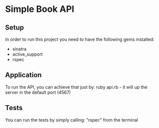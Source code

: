 # Simple Book API

## Setup

In order to run this project you need to have the following gems installed:

- sinatra
- active_support
- rspec

## Application

To run the API, you can achieve that just by: ruby api.rb - it will up the server in the default port (4567)

## Tests

You can run the tests by simply calling: "rspec" from the terminal
